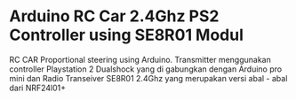 # Arduino RC Car 2.4Ghz PS2 Controller using SE8R01 Modul
RC CAR Proportional steering using Arduino.
Transmitter menggunakan controller Playstation 2 Dualshock yang di gabungkan dengan Arduino pro mini dan Radio Transeiver SE8R01 2.4Ghz yang merupakan versi abal - abal dari NRF24l01+
